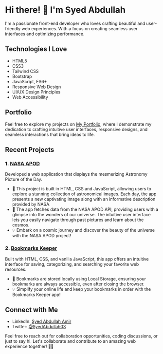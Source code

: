 # Hi there! 👋 I'm Syed Abdullah

I'm a passionate front-end developer who loves crafting beautiful and user-friendly web experiences. With a focus on creating seamless user interfaces and optimizing performance.

## Technologies I Love

- HTML5
- CSS3
- Tailwind CSS
- Bootstrap
- JavaScript, ES6+
- Responsive Web Design
- UI/UX Design Principles
- Web Accessibility

## Portfolio

Feel free to explore my projects on [My Portfolio](https://syedabdullah.netlify.app), where I demonstrate my dedication to crafting intuitive user interfaces, responsive designs, and seamless interactions that bring ideas to life.

## Recent Projects

### 1. [NASA APOD](https://nasa-apod-js.netlify.app/)

Developed a web application that displays the mesmerizing Astronomy Picture of the Day.

- 🚀 This project is built in HTML, CSS and JavaScript, allowing users to explore a stunning collection of astronomical images. Each day, the app presents a new captivating image along with an informative description provided by NASA.
- 🌌 The app fetches data from the NASA APOD API, providing users with a glimpse into the wonders of our universe. The intuitive user interface lets you easily navigate through past pictures and learn about the cosmos.
- 💡 Embark on a cosmic journey and discover the beauty of the universe with the NASA APOD project!

### 2. [Bookmarks Keeper](https://bookmarks-keeper-app.netlify.app)

Built with HTML, CSS, and vanilla JavaScript, this app offers an intuitive interface for saving, categorizing, and searching your favorite web resources.

- 🔧 Bookmarks are stored locally using Local Storage, ensuring your bookmarks are always accessible, even after closing the browser.
- 💡 Simplify your online life and keep your bookmarks in order with the Bookmarks Keeper app!

## Connect with Me

- LinkedIn: [Syed Abdullah Amir](https://www.linkedin.com/in/syed-abdullah-amir-71895b271/)
- Twitter: [@SyedAbdullah03](https://twitter.com/SyedAbdullah03)

Feel free to reach out for collaboration opportunities, coding discussions, or just to say hi. Let's collaborate and contribute to an amazing web experience together!
🚀✨
